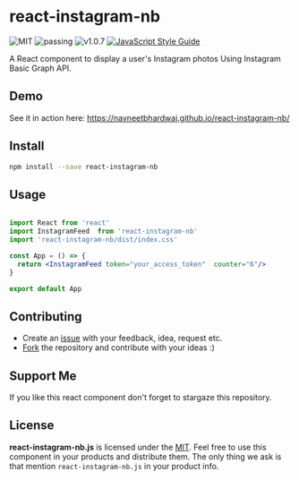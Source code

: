# react-instagram-nb

![MIT](https://img.shields.io/badge/license-MIT-green)
![passing](https://img.shields.io/badge/build-passing-green)
![v1.0.7](https://img.shields.io/badge/release-v1.0.7-blue)
[![JavaScript Style Guide](https://img.shields.io/badge/code_style-standard-brightgreen.svg)](https://standardjs.com)


A React component to display a user's Instagram photos Using Instagram Basic Graph API.

## Demo
See it in action here: https://navneetbhardwaj.github.io/react-instagram-nb/

## Install
```bash
npm install --save react-instagram-nb
```

## Usage

```jsx

import React from 'react'
import InstagramFeed  from 'react-instagram-nb'
import 'react-instagram-nb/dist/index.css'

const App = () => {
  return <InstagramFeed token="your_access_token"  counter="6"/>  
}

export default App
```


## Contributing

* Create an [issue](https://github.com/navneetbhardwaj/react-instagram-nb/issues/new) with your feedback, idea, request etc.
* [Fork](https://github.com/navneetbhardwaj/react-instagram-nb/fork) the repository and contribute with your ideas :)

## Support Me
If you like this react component don't forget to stargaze this repository.

## License

**react-instagram-nb.js** is licensed under the [MIT](LICENSE).  Feel free to use this component in your products and distribute them. The only thing we ask is that mention `react-instagram-nb.js` in your product info.



